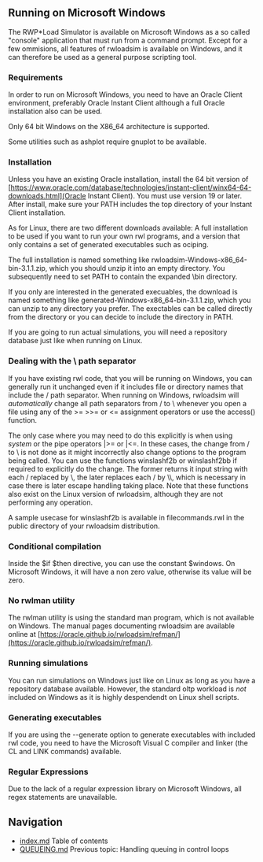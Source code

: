 ## Running on Microsoft Windows
The RWP\*Load Simulator is available on Microsoft Windows as a so called
"console" application that must run from a command prompt.
Except for a few ommisions, all features of rwloadsim is available on Windows,
and it can therefore be used as a general purpose scripting tool.

### Requirements
In order to run on Microsoft Windows, you need to have an Oracle Client
environment, preferably Oracle Instant Client although a full Oracle installation
also can be used.

Only 64 bit Windows on the X86\_64 architecture is supported.

Some utilities such as ashplot require gnuplot to be available.

### Installation

Unless you have an existing Oracle installation, install the 64 bit version of
[https://www.oracle.com/database/technologies/instant-client/winx64-64-downloads.html](Oracle Instant Client).
You must use version 19 or later.
After install, make sure your PATH includes the top directory of your Instant Client installation.

As for Linux, there are two different downloads available:
A full installation to be used if you want to run your own rwl programs, and a version that only
contains a set of generated executables such as ociping.

The full installation is named something like rwloadsim-Windows-x86\_64-bin-3.1.1.zip,
which you should unzip it into an empty directory.
You subsequently need to set PATH to contain the expanded \\bin directory.

If you only are interested in the generated execuables,
the download is named something like generated-Windows-x86\_64-bin-3.1.1.zip,
which you can unzip to any directory you prefer.
The exectables can be called directly from the directory or you can decide to include the directory in PATH.

If you are going to run actual simulations, you will need a repository database just like when running 
on Linux.

### Dealing with the \\ path separator

If you have existing rwl code, that you will be running on Windows, you can generally run it unchanged even if
it includes file or directory names that include the / path separator. 
When running on Windows, rwloadsim will _automatically_ change all path separators from / to \\ whenever
you open a file using any of the >= >>= or <= assignment operators or use the access() function. 

The only case where you may need to do this explicitly is when using *system* or the pipe operators |>= or |<=.
In these cases, the change from / to \\ is not done as it might incorrectly
also change options to the program being called.
You can use the functions winslashf2b or winslashf2bb if required to explicitly do the change.
The former returns it input string with each / replaced by \\, the later replaces each / by \\\\, which 
is necessary in case there is later escape handling taking place.
Note that these functions also exist on the Linux version of rwloadsim, although they are not 
performing any operation.

A sample usecase for winslashf2b is available in filecommands.rwl in the public directory of your
rwloadsim distribution.

### Conditional compilation
Inside the $if $then directive, you can use the constant $windows. On Microsoft Windows, it will have a 
non zero value, otherwise its value will be zero.

### No rwlman utility
The rwlman utility is using the standard man program, which is not available on Windows. 
The manual pages documenting rwloadsim are available online at
[https://oracle.github.io/rwloadsim/refman/](https://oracle.github.io/rwloadsim/refman/).

### Running simulations
You can run simulations on Windows just like on Linux as long as you have a repository database available.
However, the standard oltp workload is _not_ included on Windows as it is highly despendendt on Linux
shell scripts.

### Generating executables
If you are using the --generate option to generate executables with included rwl code, you need to have
the Microsoft Visual C compiler and linker (the CL and LINK commands) available.

### Regular Expressions

Due to the lack of a regular expression library on Microsoft Windows, all regex statements are unavailable.

## Navigation
* [index.md](index.md#rwpload-simulator-users-guide) Table of contents
* [QUEUEING.md](QUEUEING.md) Previous topic: Handling queuing in control loops
